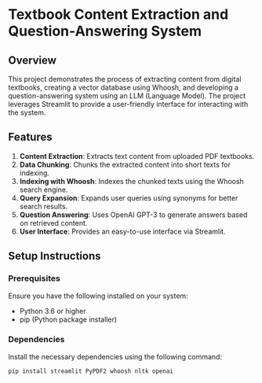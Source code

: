 # Textbook Content Extraction and Question-Answering System

## Overview

This project demonstrates the process of extracting content from digital textbooks, creating a vector database using Whoosh, and developing a question-answering system using an LLM (Language Model). The project leverages Streamlit to provide a user-friendly interface for interacting with the system.

## Features

1. **Content Extraction**: Extracts text content from uploaded PDF textbooks.
2. **Data Chunking**: Chunks the extracted content into short texts for indexing.
3. **Indexing with Whoosh**: Indexes the chunked texts using the Whoosh search engine.
4. **Query Expansion**: Expands user queries using synonyms for better search results.
5. **Question Answering**: Uses OpenAI GPT-3 to generate answers based on retrieved content.
6. **User Interface**: Provides an easy-to-use interface via Streamlit.

## Setup Instructions

### Prerequisites

Ensure you have the following installed on your system:

- Python 3.6 or higher
- pip (Python package installer)

### Dependencies

Install the necessary dependencies using the following command:

```bash
pip install streamlit PyPDF2 whoosh nltk openai
